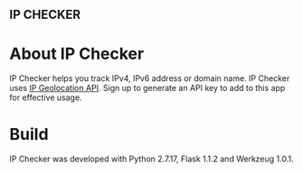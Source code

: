 ## IP CHECKER

# About IP Checker

IP Checker helps you track IPv4, IPv6 address or domain name. IP Checker uses [IP Geolocation API](https://ipgeolocation.io). Sign up to generate an API key to add to this app for effective usage.


# Build

IP Checker was developed with Python 2.7.17, Flask 1.1.2 and Werkzeug 1.0.1.